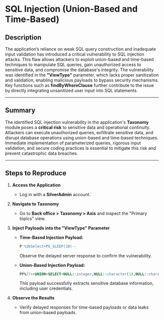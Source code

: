 # SQL Injection (Union-Based and Time-Based)

## **Description**  
The application’s reliance on weak SQL query construction and inadequate input validation has introduced a critical vulnerability to SQL injection attacks. This flaw allows attackers to exploit union-based and time-based techniques to manipulate SQL queries, gain unauthorized access to sensitive data, and compromise the database's integrity. The vulnerability was identified in the **"ViewType"** parameter, which lacks proper sanitization and validation, enabling malicious payloads to bypass security mechanisms. Key functions such as **findByWhereClause** further contribute to the issue by directly integrating unsanitized user input into SQL statements.

---

## **Summary**  
The identified SQL injection vulnerability in the application's **Taxonomy** module poses a **critical risk** to sensitive data and operational continuity. Attackers can execute unauthorized queries, exfiltrate sensitive data, and disrupt database operations using union-based and time-based techniques. Immediate implementation of parameterized queries, rigorous input validation, and secure coding practices is essential to mitigate this risk and prevent catastrophic data breaches.

---

## **Steps to Reproduce**  

1. **Access the Application**  
   - Log in with a **SilverAdmin** account.

2. **Navigate to Taxonomy**  
   - Go to **Back office > Taxonomy > Axis** and inspect the "Primary topics" view.

3. **Inject Payloads into the "ViewType" Parameter**  
   - **Time-Based Injection Payload:**  
     ```sql
     P'%3bSelect+PG_SLEEP(10)--
     ```  
     Observe the delayed server response to confirm the vulnerability.

   - **Union-Based Injection Payload:**  
     ```sql
     PP%27++UNION+SELECT+NULL::integer,NULL::character(1),NULL::character+varying(10),NULL::character+varying(255),(select+database_to_xml(true,true,%27%27)::character+varying+as+xml_representation),NULL::character(2),NULL::character+varying(255),9,9--+Test
     ```  
     This payload successfully extracts sensitive database information, including user credentials.

4. **Observe the Results**  
   - Verify delayed responses for time-based payloads or data leaks from union-based payloads.
